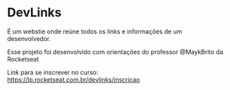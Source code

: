 # DevLinks

É um webstie onde reúne todos os links e informações de um desenvolvedor.

Esse projeto foi desenvolvido com orientações do professor @MaykBrito da Rocketseat

Link para se inscrever no curso: https://lp.rocketseat.com.br/devlinks/inscricao

